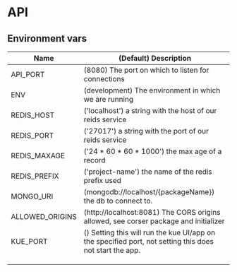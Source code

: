 # API
## Environment vars
| Name  | (Default) Description  |
|---|---|
| API_PORT  | (8080) The port on which to listen for connections  |
| ENV  | (development) The environment in which we are running  |
| REDIS_HOST  | ('localhost') a string with the host of our reids service  |
| REDIS_PORT  | ('27017') a string with the port of our reids service  |
| REDIS_MAXAGE  | ('24 * 60 * 60 * 1000') the max age of a record  |
| REDIS_PREFIX  | ('project-name') the name of the redis prefix used |
| MONGO_URI  | (mongodb://localhost/{packageName}) the db to connect to.  |
| ALLOWED_ORIGINS  | (http://localhost:8081) The CORS origins allowed, see corser package and initializer  |
| KUE_PORT  | () Setting this will run the kue UI/app on the specified port, not setting this does not start the app.  |
|   |   |
|   |   |
|   |   |
